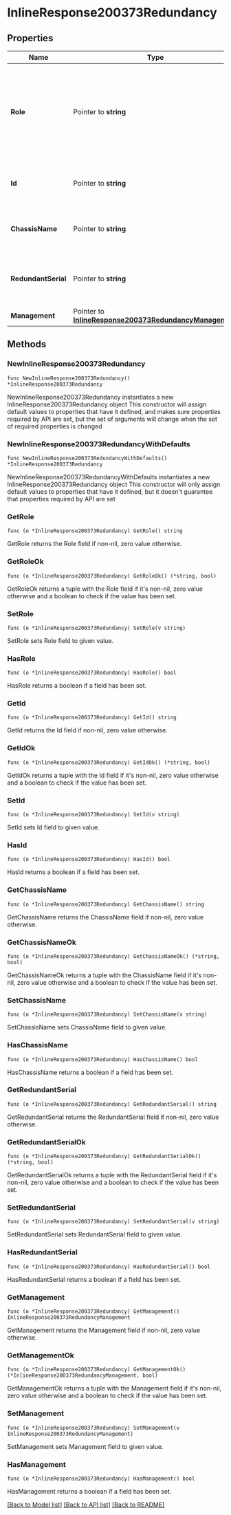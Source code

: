 # InlineResponse200373Redundancy

## Properties

Name | Type | Description | Notes
------------ | ------------- | ------------- | -------------
**Role** | Pointer to **string** | Wireless LAN controller role(Active, Active recovery, Standby hot, Standby recovery and Offline) | [optional] 
**Id** | Pointer to **string** | Wireless LAN controller redundancy ID | [optional] 
**ChassisName** | Pointer to **string** | Wireless LAN controller chassis name | [optional] 
**RedundantSerial** | Pointer to **string** | Wireless LAN controller redundant device serial | [optional] 
**Management** | Pointer to [**InlineResponse200373RedundancyManagement**](InlineResponse200373RedundancyManagement.md) |  | [optional] 

## Methods

### NewInlineResponse200373Redundancy

`func NewInlineResponse200373Redundancy() *InlineResponse200373Redundancy`

NewInlineResponse200373Redundancy instantiates a new InlineResponse200373Redundancy object
This constructor will assign default values to properties that have it defined,
and makes sure properties required by API are set, but the set of arguments
will change when the set of required properties is changed

### NewInlineResponse200373RedundancyWithDefaults

`func NewInlineResponse200373RedundancyWithDefaults() *InlineResponse200373Redundancy`

NewInlineResponse200373RedundancyWithDefaults instantiates a new InlineResponse200373Redundancy object
This constructor will only assign default values to properties that have it defined,
but it doesn't guarantee that properties required by API are set

### GetRole

`func (o *InlineResponse200373Redundancy) GetRole() string`

GetRole returns the Role field if non-nil, zero value otherwise.

### GetRoleOk

`func (o *InlineResponse200373Redundancy) GetRoleOk() (*string, bool)`

GetRoleOk returns a tuple with the Role field if it's non-nil, zero value otherwise
and a boolean to check if the value has been set.

### SetRole

`func (o *InlineResponse200373Redundancy) SetRole(v string)`

SetRole sets Role field to given value.

### HasRole

`func (o *InlineResponse200373Redundancy) HasRole() bool`

HasRole returns a boolean if a field has been set.

### GetId

`func (o *InlineResponse200373Redundancy) GetId() string`

GetId returns the Id field if non-nil, zero value otherwise.

### GetIdOk

`func (o *InlineResponse200373Redundancy) GetIdOk() (*string, bool)`

GetIdOk returns a tuple with the Id field if it's non-nil, zero value otherwise
and a boolean to check if the value has been set.

### SetId

`func (o *InlineResponse200373Redundancy) SetId(v string)`

SetId sets Id field to given value.

### HasId

`func (o *InlineResponse200373Redundancy) HasId() bool`

HasId returns a boolean if a field has been set.

### GetChassisName

`func (o *InlineResponse200373Redundancy) GetChassisName() string`

GetChassisName returns the ChassisName field if non-nil, zero value otherwise.

### GetChassisNameOk

`func (o *InlineResponse200373Redundancy) GetChassisNameOk() (*string, bool)`

GetChassisNameOk returns a tuple with the ChassisName field if it's non-nil, zero value otherwise
and a boolean to check if the value has been set.

### SetChassisName

`func (o *InlineResponse200373Redundancy) SetChassisName(v string)`

SetChassisName sets ChassisName field to given value.

### HasChassisName

`func (o *InlineResponse200373Redundancy) HasChassisName() bool`

HasChassisName returns a boolean if a field has been set.

### GetRedundantSerial

`func (o *InlineResponse200373Redundancy) GetRedundantSerial() string`

GetRedundantSerial returns the RedundantSerial field if non-nil, zero value otherwise.

### GetRedundantSerialOk

`func (o *InlineResponse200373Redundancy) GetRedundantSerialOk() (*string, bool)`

GetRedundantSerialOk returns a tuple with the RedundantSerial field if it's non-nil, zero value otherwise
and a boolean to check if the value has been set.

### SetRedundantSerial

`func (o *InlineResponse200373Redundancy) SetRedundantSerial(v string)`

SetRedundantSerial sets RedundantSerial field to given value.

### HasRedundantSerial

`func (o *InlineResponse200373Redundancy) HasRedundantSerial() bool`

HasRedundantSerial returns a boolean if a field has been set.

### GetManagement

`func (o *InlineResponse200373Redundancy) GetManagement() InlineResponse200373RedundancyManagement`

GetManagement returns the Management field if non-nil, zero value otherwise.

### GetManagementOk

`func (o *InlineResponse200373Redundancy) GetManagementOk() (*InlineResponse200373RedundancyManagement, bool)`

GetManagementOk returns a tuple with the Management field if it's non-nil, zero value otherwise
and a boolean to check if the value has been set.

### SetManagement

`func (o *InlineResponse200373Redundancy) SetManagement(v InlineResponse200373RedundancyManagement)`

SetManagement sets Management field to given value.

### HasManagement

`func (o *InlineResponse200373Redundancy) HasManagement() bool`

HasManagement returns a boolean if a field has been set.


[[Back to Model list]](../README.md#documentation-for-models) [[Back to API list]](../README.md#documentation-for-api-endpoints) [[Back to README]](../README.md)


